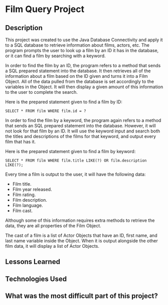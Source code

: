 # Film Query Project

## Description

This project was created to use the Java Database Connectivity and apply it to a SQL database to retrieve information about films, actors, etc. The program prompts the user to look up a film by an ID it has in the database, or it can find a film by searching with a keyword.

In order to find the film by an ID, the program refers to a method that sends a SQL prepared statement into the database. It then retrieves all of the information about a film based on the ID given and turns it into a Film Object. All of the data pulled from the database is set accordingly to the variables in the Object. It will then display a given amount of this information to the user to complete the search.

Here is the prepared statement given to find a film by ID:

`SELECT * FROM film WHERE film.id = ?`

In order to find the film by a keyword, the program again refers to a method that sends an SQL prepared statement into the database. However, it will not look for that film by an ID. It will use the keyword input and search both the titles and descriptions of the films for that keyword, and output every film that has it.

Here is the prepared statement given to find a film by keyword:

`SELECT * FROM film WHERE film.title LIKE(?) OR film.description LIKE(?);`

Every time a film is output to the user, it will have the following data:

- Film title.
- Film year released.
- Film rating.
- Film description.
- Film language.
- Film cast.

Although some of this information requires extra methods to retrieve the data, they are all properties of the Film Object.

The cast of a film is a list of Actor Objects that have an ID, first name, and last name variable inside the Object. When it is output alongside the other film data, it will display a list of Actor Objects.

## Lessons Learned



## Technologies Used



## What was the most difficult part of this project?
